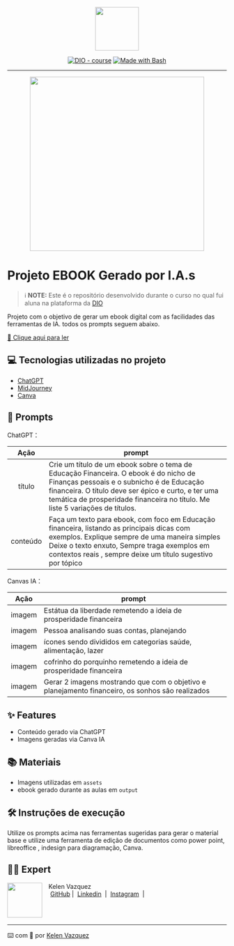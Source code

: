 <p align="center">
    <img width="100" src=".github/assets/banner.png">
</p>


<p align="center">
<a href="https://dio.me/"><img src="https://img.shields.io/badge/DIO-Course-28DA77?logo=youtube" alt="DIO - course"></a>
<a href="https://www.gnu.org/software/bash/" title="Go to Bash homepage"><img src="https://img.shields.io/badge/Prompt-Project-blue?logo=gnu-bash&amp;logoColor=white" alt="Made with Bash"></a></p>

-------


<p align="center">
<img 
    src="./assets/cover.png"
    width="400"  
/>
</p>

# Projeto EBOOK Gerado por I.A.s


 > ℹ️ **NOTE:** Este é o repositório desenvolvido durante o curso no qual fui aluna na plataforma da [DIO](https://dio.me)

Projeto com o objetivo de gerar um ebook digital com as facilidades das ferramentas de IA. todos os prompts
seguem abaixo.

<a href="https://github.com/KelenFTV/output/ebook_%20educacao_financeira_%20kelen.pdf" title="Visualizar PDF agora">📕 Clique aqui para ler</a> 

## 💻 Tecnologias utilizadas no projeto

- [ChatGPT](https://chat.openai.com/) 
- [MidJourney](https://www.midjourney.com/app/)
- [Canva](https://www.canva.com/)

## 🧠 Prompts


ChatGPT：

|   Ação   | prompt                                                                                                                                                                                                                                                                         |
| :------: | ------------------------------------------------------------------------------------------------------------------------------------------------------------------------------------------------------------------------------------------------------------------------------ |
|  título  | Crie um título de um ebook sobre o tema de Educação Financeira. O ebook é do nicho de Finanças pessoais e o subnicho é de Educação financeira. O título deve ser épico e curto, e ter uma temática de prosperidade financeira no título. Me liste 5 variações de títulos.|
| conteúdo | Faça um texto para ebook, com foco em Educação financeira, listando as principais dicas com exemplos. Explique sempre de uma maneira simples Deixe o texto enxuto, Sempre traga exemplos em contextos reais , sempre deixe um título sugestivo por tópico |


Canvas IA：

|  Ação  | prompt                                                                                 |
| :----: | -------------------------------------------------------------------------------------- |
| imagem | Estátua da liberdade remetendo a ideia de prosperidade financeira|
| imagem | Pessoa analisando suas contas, planejando|
| imagem | ícones sendo divididos em categorias saúde, alimentação, lazer|
| imagem | cofrinho do porquinho remetendo a ideia de prosperidade financeira|
| imagem | Gerar 2 imagens mostrando que com o objetivo e planejamento financeiro, os sonhos são realizados|





## ✨ Features

- Conteúdo gerado via ChatGPT
- Imagens geradas via Canva IA

## 📚 Materiais

- Imagens utilizadas em `assets`
- ebook gerado durante as aulas em `output`

## 🛠️ Instruções de execução

Utilize os prompts acima nas ferramentas sugeridas para gerar o material base e utilize uma ferramenta de edição de documentos como power point, libreoffice , indesign para diagramação, Canva.

## 👨‍💻 Expert

<p>
    <img 
      align=left 
      margin=10 
      width=80 
      src="https://avatars.githubusercontent.com/u/37452836?v=4"
    />
    <p>&nbsp&nbsp&nbspKelen Vazquez<br>
    &nbsp&nbsp&nbsp
    <a href="https://github.com/KelenFTV">
    GitHub</a>&nbsp;|&nbsp;
    <a href="www.linkedin.com/in/kelen-vazquez-6">
Linkedin</a>
&nbsp;|&nbsp;
    <a href="https://www.instagram.com/kelen.ferreira9/">
    Instagram</a>
&nbsp;|&nbsp;</p>
</p>
<br/><br/>
<p>

---

⌨️ com 💜 por [Kelen Vazquez](https://github.com/KelenFTV)
